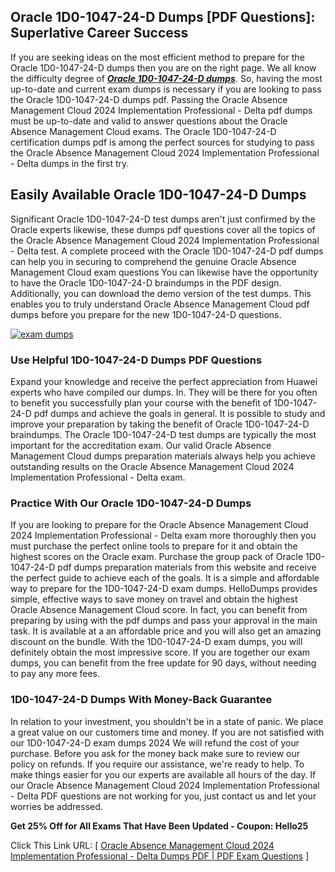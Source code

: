 ## **Oracle 1D0-1047-24-D Dumps [PDF Questions]: Superlative Career Success**

  
If you are seeking ideas on the most efficient method to prepare for the Oracle 1D0-1047-24-D dumps then you are on the right page. We all know the difficulty degree of **_[Oracle 1D0-1047-24-D dumps](https://hellodumps.com/oracle-1d0-1047-24-d-pdf-dumps.html)_**. So, having the most up-to-date and current exam dumps is necessary if you are looking to pass the Oracle 1D0-1047-24-D dumps pdf. Passing the Oracle Absence Management Cloud 2024 Implementation Professional - Delta pdf dumps must be up-to-date and valid to answer questions about the Oracle Absence Management Cloud exams. The Oracle 1D0-1047-24-D certification dumps pdf is among the perfect sources for studying to pass the Oracle Absence Management Cloud 2024 Implementation Professional - Delta dumps in the first try.  

## **Easily Available** **Oracle 1D0-1047-24-D** **Dumps**

  
Significant Oracle 1D0-1047-24-D test dumps aren't just confirmed by the Oracle experts likewise, these dumps pdf questions cover all the topics of the Oracle Absence Management Cloud 2024 Implementation Professional - Delta test. A complete proceed with the Oracle 1D0-1047-24-D pdf dumps can help you in securing to comprehend the genuine Oracle Absence Management Cloud exam questions You can likewise have the opportunity to have the Oracle 1D0-1047-24-D braindumps in the PDF design. Additionally, you can download the demo version of the test dumps. This enables you to truly understand Oracle Absence Management Cloud pdf dumps before you prepare for the new 1D0-1047-24-D questions.  
  
[![exam dumps](https://hellodumps.com/wp-content/uploads/2023/03/exam-dumps.png)](https://hellodumps.com/oracle-1d0-1047-24-d-pdf-dumps.html)  

### **Use Helpful 1D0-1047-24-D Dumps PDF Questions**
  
Expand your knowledge and receive the perfect appreciation from Huawei experts who have compiled our dumps. In. They will be there for you often to benefit you successfully plan your course with the benefit of 1D0-1047-24-D pdf dumps and achieve the goals in general. It is possible to study and improve your preparation by taking the benefit of Oracle 1D0-1047-24-D braindumps. The Oracle 1D0-1047-24-D test dumps are typically the most important for the accreditation exam. Our valid Oracle Absence Management Cloud dumps preparation materials always help you achieve outstanding results on the Oracle Absence Management Cloud 2024 Implementation Professional - Delta exam.  

### **Practice With Our Oracle 1D0-1047-24-D Dumps**

If you are looking to prepare for the Oracle Absence Management Cloud 2024 Implementation Professional - Delta exam more thoroughly then you must purchase the perfect online tools to prepare for it and obtain the highest scores on the Oracle exam. Purchase the group pack of Oracle 1D0-1047-24-D pdf dumps preparation materials from this website and receive the perfect guide to achieve each of the goals. It is a simple and affordable way to prepare for the 1D0-1047-24-D exam dumps. HelloDumps provides simple, effective ways to save money on travel and obtain the highest Oracle Absence Management Cloud score. In fact, you can benefit from preparing by using with the pdf dumps and pass your approval in the main task. It is available at a an affordable price and you will also get an amazing discount on the bundle. With the 1D0-1047-24-D exam dumps, you will definitely obtain the most impressive score. If you are together our exam dumps, you can benefit from the free update for 90 days, without needing to pay any more fees.  

### **1D0-1047-24-D Dumps With Money-Back Guarantee**
  
In relation to your investment, you shouldn't be in a state of panic. We place a great value on our customers time and money. If you are not satisfied with our 1D0-1047-24-D exam dumps 2024 We will refund the cost of your purchase. Before you ask for the money back make sure to review our policy on refunds. If you require our assistance, we're ready to help. To make things easier for you our experts are available all hours of the day. If our Oracle Absence Management Cloud 2024 Implementation Professional - Delta PDF questions are not working for you, just contact us and let your worries be addressed.  
  
**Get 25% Off for All Exams That Have Been Updated - Coupon: Hello25**  
  
Click This Link URL: [ [Oracle Absence Management Cloud 2024 Implementation Professional - Delta Dumps PDF | PDF Exam Questions](https://hellodumps.com/) ]
